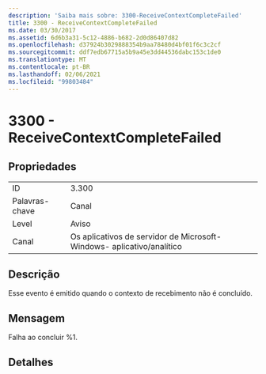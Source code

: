 ```yaml
---
description: 'Saiba mais sobre: 3300-ReceiveContextCompleteFailed'
title: 3300 - ReceiveContextCompleteFailed
ms.date: 03/30/2017
ms.assetid: 6d6b3a31-5c12-4886-b682-2d0d86407d82
ms.openlocfilehash: d37924b3029888354b9aa78480d4bf01f6c3c2cf
ms.sourcegitcommit: ddf7edb67715a5b9a45e3dd44536dabc153c1de0
ms.translationtype: MT
ms.contentlocale: pt-BR
ms.lasthandoff: 02/06/2021
ms.locfileid: "99803484"
---
```

# <a name="3300---receivecontextcompletefailed"></a>3300 - ReceiveContextCompleteFailed

## <a name="properties"></a>Propriedades  
  
|||  
|-|-|  
|ID|3.300|  
|Palavras-chave|Canal|  
|Level|Aviso|  
|Canal|Os aplicativos de servidor de Microsoft-Windows- aplicativo/analítico|  
  
## <a name="description"></a>Descrição  

 Esse evento é emitido quando o contexto de recebimento não é concluído.  
  
## <a name="message"></a>Mensagem  

 Falha ao concluir %1.  
  
## <a name="details"></a>Detalhes
